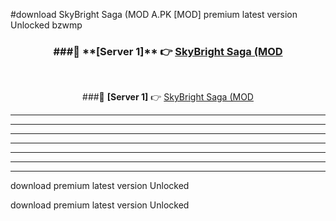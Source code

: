 #download SkyBright Saga (MOD A.PK [MOD] premium latest version Unlocked bzwmp 



<div align="center">
<h3>###🔹 **[Server 1]** 👉 <a href="https://download1apk.web.app/">SkyBright Saga (MOD</a></h3><br>


###🔹 **[Server 1]** 👉 <a href="https://download1apk.web.app/">SkyBright Saga (MOD</a></h3>
</div>



----------------------------------------------------------

----------------------------------------------------------

----------------------------------------------------------

----------------------------------------------------------

----------------------------------------------------------

----------------------------------------------------------

----------------------------------------------------------

download premium latest version Unlocked

download premium latest version Unlocked
